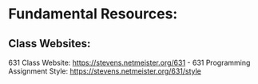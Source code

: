 # Fundamental Resources:

## Class Websites:
631 Class Website: https://stevens.netmeister.org/631
    - 631 Programming Assignment Style: https://stevens.netmeister.org/631/style
